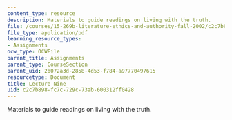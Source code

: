 ```yaml
---
content_type: resource
description: Materials to guide readings on living with the truth.
file: /courses/15-269b-literature-ethics-and-authority-fall-2002/c2c7b898fc7c729c73ab600312ff0428_lecture9.pdf
file_type: application/pdf
learning_resource_types:
- Assignments
ocw_type: OCWFile
parent_title: Assignments
parent_type: CourseSection
parent_uid: 2b072a3d-2858-4d53-f784-a97770497615
resourcetype: Document
title: Lecture Nine
uid: c2c7b898-fc7c-729c-73ab-600312ff0428
---
```

Materials to guide readings on living with the truth.

